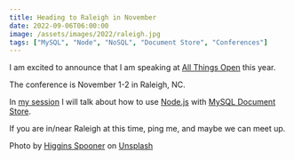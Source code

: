 ```yaml
---
title: Heading to Raleigh in November
date: 2022-09-06T06:00:00
image: /assets/images/2022/raleigh.jpg
tags: ["MySQL", "Node", "NoSQL", "Document Store", "Conferences"]
---
```

I am excited to announce that I am speaking at [All Things Open](https://2022.allthingsopen.org/) this year.

The conference is November 1-2 in Raleigh, NC.

In [my session](https://javascript-conference.com/node-js/my-tests-passed-but-why-did-my-code-fail/) I will talk about how to use [Node.js](https://nodejs.org/) with [MySQL Document Store](https://www.mysql.com/products/enterprise/document_store.html).

If you are in/near Raleigh at this time, ping me, and maybe we can meet up.

Photo by [Higgins Spooner](https://unsplash.com/@htspooner?utm_source=unsplash&utm_medium=referral&utm_content=creditCopyText) on [Unsplash](https://unsplash.com/s/photos/raleigh?utm_source=unsplash&utm_medium=referral&utm_content=creditCopyText)
